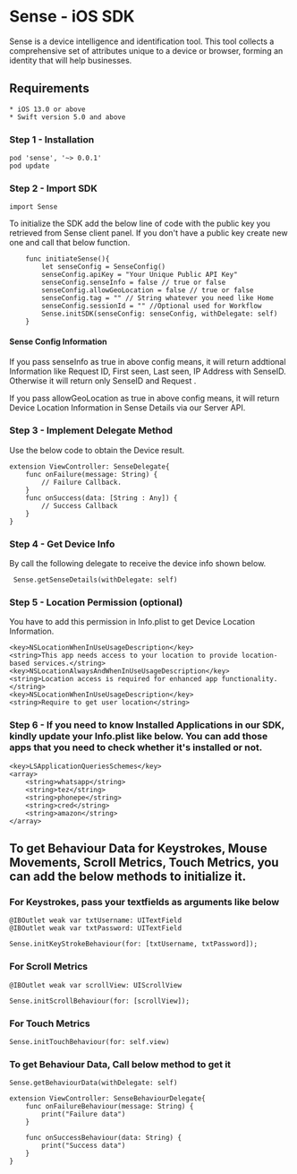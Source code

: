 # Sense - iOS SDK 

Sense is a device intelligence and identification tool. This tool collects a comprehensive set of attributes unique to a device or browser, forming an identity that will help businesses.

## Requirements
    * iOS 13.0 or above
    * Swift version 5.0 and above

### Step 1 - Installation
```
pod 'sense', '~> 0.0.1'
pod update
```
### Step 2 - Import SDK
```
import Sense
```
To initialize the SDK add the below line of code with the public key you retrieved from Sense client panel. If you don't have a public key create new one and call that below function.

```
    func initiateSense(){
        let senseConfig = SenseConfig()
        senseConfig.apiKey = "Your Unique Public API Key"
        senseConfig.senseInfo = false // true or false
        senseConfig.allowGeoLocation = false // true or false
        senseConfig.tag = "" // String whatever you need like Home
        senseConfig.sessionId = "" //Optional used for Workflow
        Sense.initSDK(senseConfig: senseConfig, withDelegate: self)
    }

```
#### Sense Config Information

If you pass senseInfo as true in above config means, it will return addtional Information like Request ID, First seen, Last seen, IP Address with SenseID. Otherwise it will return only SenseID and Request .

If you pass allowGeoLocation as true in above config means, it will return Device Location Information in Sense Details via our Server API.


### Step 3 - Implement  Delegate Method
Use the below code to obtain the Device result.
```
extension ViewController: SenseDelegate{
    func onFailure(message: String) {
        // Failure Callback.
    }
    func onSuccess(data: [String : Any]) {
        // Success Callback
    }
}
```
### Step 4 - Get Device Info
By call the following delegate to receive the device info shown below.
```
 Sense.getSenseDetails(withDelegate: self)
```
### Step 5 - Location Permission (optional)
You have to add this permission in Info.plist to get Device Location Information.

```
<key>NSLocationWhenInUseUsageDescription</key>
<string>This app needs access to your location to provide location-based services.</string>
<key>NSLocationAlwaysAndWhenInUseUsageDescription</key>
<string>Location access is required for enhanced app functionality.</string>
<key>NSLocationWhenInUseUsageDescription</key>
<string>Require to get user location</string>
```

### Step 6 - If you need to know Installed Applications in our SDK, kindly update your Info.plist like below. You can add those apps that you need to check whether it's installed or not.

```
<key>LSApplicationQueriesSchemes</key>
<array>
    <string>whatsapp</string>
    <string>tez</string>
    <string>phonepe</string>
    <string>cred</string>
    <string>amazon</string>
</array>

```

## To get Behaviour Data for Keystrokes, Mouse Movements, Scroll Metrics, Touch Metrics, you can add the below methods to initialize it.

### For Keystrokes, pass your textfields as arguments like below

```
@IBOutlet weak var txtUsername: UITextField
@IBOutlet weak var txtPassword: UITextField

Sense.initKeyStrokeBehaviour(for: [txtUsername, txtPassword]);
```

### For Scroll Metrics

```
@IBOutlet weak var scrollView: UIScrollView

Sense.initScrollBehaviour(for: [scrollView]);
```

### For Touch Metrics

```
Sense.initTouchBehaviour(for: self.view)
```

### To get Behaviour Data, Call below method to get it

```
Sense.getBehaviourData(withDelegate: self)

extension ViewController: SenseBehaviourDelegate{
    func onFailureBehaviour(message: String) {
        print("Failure data")
    }

    func onSuccessBehaviour(data: String) {
        print("Success data")
    }
}
```
